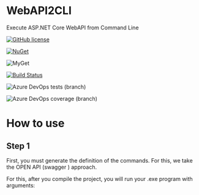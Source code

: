 # WebAPI2CLI
Execute ASP.NET Core WebAPI from Command Line

[![GitHub license](https://img.shields.io/badge/license-MIT-blue.svg)](https://github.com/ignatandrei/WebAPI2CLI/blob/master/LICENSE)  

[![NuGet](https://img.shields.io/nuget/v/ExtensionNetCore3.svg)](https://www.nuget.org/packages/ExtensionNetCore3)

![MyGet](https://img.shields.io/myget/ignatandrei/v/ExtensionNetCore3?label=CD2MyGet)

[![Build Status](https://dev.azure.com/ignatandrei0674/WebAPI2CLI/_apis/build/status/ignatandrei.WebAPI2CLI?branchName=master)](https://dev.azure.com/ignatandrei0674/WebAPI2CLI/_build/latest?definitionId=7&branchName=master)

![Azure DevOps tests (branch)](https://img.shields.io/azure-devops/tests/ignatandrei0674/WebAPI2CLI/7/master)

![Azure DevOps coverage (branch)](https://img.shields.io/azure-devops/coverage/ignatandrei0674/WebAPI2CLI/7/master) 

# How to use

## Step 1

First, you must generate the definition of the commands. For this, we take the OPEN API (swagger ) approach.

For this, after you compile the project, you will run your .exe program with arguments:



